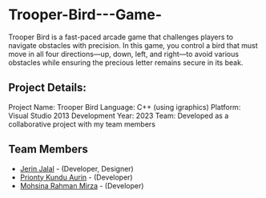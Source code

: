 # Trooper-Bird---Game-
Trooper Bird is a fast-paced arcade game that challenges players to navigate obstacles with precision. In this game, you control a bird that must move in all four directions—up, down, left, and right—to avoid various obstacles while ensuring the precious letter remains secure in its beak.

## Project Details:
Project Name: Trooper Bird
Language: C++ (using igraphics)
Platform: Visual Studio 2013
Development Year: 2023
Team: Developed as a collaborative project with my team members
## Team Members  
- [Jerin Jalal](https://github.com/CherryJerry1) - (Developer, Designer) 
- [Prionty Kundu Aurin](https://github.com/Source-Soul) - (Developer)  
- [Mohsina Rahman Mirza](...) - (Developer)  
